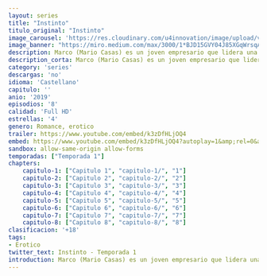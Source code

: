 ```yaml
---
layout: series
title: "Instinto"
titulo_original: "Instinto"
image_carousel: 'https://res.cloudinary.com/u4innovation/image/upload/v1564719295/instinto-poster-min_y3qur1.jpg'
image_banner: "https://miro.medium.com/max/3000/1*BJD15GVY04J85XGqWrsqAA.jpeg"
description: Marco (Mario Casas) es un joven empresario que lidera una de las compañías tecnológicas más exitosas del panorama internacional, ALVA, que ahora presenta en el mercado su último prototipo CICLÓN, un coche eléctrico propulsado por turbinas que convierten el viento en energía. Junto a él trabajan su amigo y compañero de estudios, Diego (Jon Arias), y también la mujer de éste, Bárbara (Bruna Cusí), la eficiente directora de marketing. Al equipo se incorpora Eva (Silvia Alonso), una joven y ambiciosa ingeniera con mucho que ocultar, que romperá el equilibrio laboral y emocional entre ambos socios.
description_corta: Marco (Mario Casas) es un joven empresario que lidera una de las compañías tecnológicas más exitosas del panorama internacional, ALVA, que ahora presenta en el mercado su último prototipo CICLÓN, un coche eléctrico propulsado por turbinas que convierten el viento en..
category: 'series'
descargas: 'no'
idioma: 'Castellano'
capitulo: ''
anio: '2019'
episodios: '8'
calidad: 'Full HD'
estrellas: '4'
genero: Romance, erotico
trailer: https://www.youtube.com/embed/k3zDfHLjOQ4
embed: https://www.youtube.com/embed/k3zDfHLjOQ4?autoplay=1&amp;rel=0&amp;hd=1&border=0&wmode=opaque&enablejsapi=1&modestbranding=1&controls=1&showinfo=0
sandbox: allow-same-origin allow-forms 
temporadas: ["Temporada 1"]
chapters:
    capitulo-1: ["Capitulo 1", "capitulo-1/", "1"]
    capitulo-2: ["Capitulo 2", "capitulo-2/", "2"]
    capitulo-3: ["Capitulo 3", "capitulo-3/", "3"]
    capitulo-4: ["Capitulo 4", "capitulo-4/", "4"]
    capitulo-5: ["Capitulo 5", "capitulo-5/", "5"]
    capitulo-6: ["Capitulo 6", "capitulo-6/", "6"]
    capitulo-7: ["Capitulo 7", "capitulo-7/", "7"]
    capitulo-8: ["Capitulo 8", "capitulo-8/", "8"]
clasificacion: '+18'
tags:
- Erotico
twitter_text: Instinto - Temporada 1
introduction: Marco (Mario Casas) es un joven empresario que lidera una de las compañías tecnológicas más exitosas del panorama internacional, ALVA, que ahora presenta en el mercado su último prototipo CICLÓN, un coche eléctrico propulsado por turbinas que convierten el viento en
---
```












